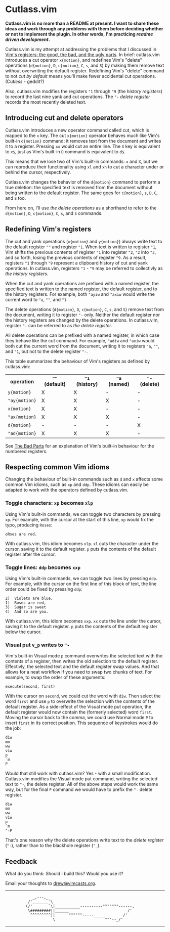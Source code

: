 # Cutlass.vim

**Cutlass.vim is no more than a README at present. I want to share these ideas and work through any problems with them before deciding whether or not to implement the plugin. In other words, I'm practicing *readme driven development*.**

Cutlass.vim is my attempt at addressing the problems that I discussed in [Vim's registers: the good, the bad, and the ugly parts][goodbadugly]. In brief: cutlass.vim introduces a cut operator `x{motion}`, and redefines Vim's "delete" operations (`d{motion}`, `D`, `c{motion}`, `C`, `s`, and `S`) by making them remove text without overwriting the default register. Redefining Vim's "delete" command to not *cut by default* means you'll make fewer accidental cut operations. (Cut*less* - geddit?)

Also, cutlass.vim modifies the registers `"1` through `"9` (the *history registers*) to record the last nine yank and cut operations. The `"-` *delete register* records the most recently deleted text.


## Introducing cut and delete operators

Cutlass.vim introduces a new operator command called *cut*, which is mapped to the `x` key. The cut `x{motion}` operator behaves much like Vim's built-in `d{motion}` command: it removes text from the document and writes it to a register. Pressing `xx` would cut an entire line. The `X` key is equivalent to `x$`, just as Vim's built-in `D` command is equivalent to `d$`.

This means that we lose two of Vim's built-in commands: `x` and `X`, but we can reproduce their functionality using `xl` and `xh` to cut a character under or behind the cursor, respectively.

Cutlass.vim changes the behavior of the `d{motion}` command to perform a true deletion: the specified text is removed from the document without being written to the default register. The same goes for `c{motion}`, `s`, `D`, `C`, and `S` too.

From here on, I'll use *the delete operations* as a shorthand to refer to the `d{motion}`, `D`, `c{motion}`, `C`, `s`, and `S` commands.

## Redefining Vim's registers

The cut and yank operations (`x{motion}` and `y{motion}`) always write text to the default register `""` and register `"1`.
When text is written to register `"1`, Vim shifts the previous contents of register `"1` into register `"2`, `"2` into `"3`, and so forth, losing the previous contents of register `"9`.
As a result, registers `"1` through `"9` represent a clipboard history of cut and yank operations.
In cutlass.vim, registers `"1` - `"9` may be referred to collectivly as *the history registers*.

When the cut and yank operations are prefixed with a named register, the specified text is written to the named register, the default register, and to the history registers. For example, both `"ayiw` and `"axiw` would write the current word to `"a`, `""`, and `"1`.

The delete operations (`d{motion}`, `D`, `c{motion}`, `C`, `s`, and `S`) remove text from the document, writing it to register `"-` only.
Neither the default register nor the history registers are changed by the delete operations.
In cutlass.vim, register `"-` can be referred to as *the delete register*.

All delete operations can be prefixed with a named register, in which case they behave like the cut command.
For example, `"adiw` and `"axiw` would both cut the current word from the document, writing it to registers `"a`, `""`, and `"1`, but not to the delete register `"-`.

This table summarizes the behaviour of Vim's registers as defined by cutlass.vim:

<table>
  <tr>
    <th>operation</th>
    <th><code>""</code> (default)</th>
    <th><code>"1</code> (history)</th>
    <th><code>"a</code> (named)</th>
    <th><code>"-</code> (delete)</th>
  </tr>

  <tr>
    <td><code>y{motion}</code></td>
    <td>X</td>
    <td>X</td>
    <td>-</td>
    <td>-</td>
  </tr>
  <tr>
    <td><code>"ay{motion}</code></td>
    <td>X</td>
    <td>X</td>
    <td>X</td>
    <td>-</td>
  </tr>

  <tr>
    <td><code>x{motion}</code></td>
    <td>X</td>
    <td>X</td>
    <td>-</td>
    <td>-</td>
  </tr>
  <tr>
    <td><code>"ax{motion}</code></td>
    <td>X</td>
    <td>X</td>
    <td>X</td>
    <td>-</td>
  </tr>

  <tr>
    <td><code>d{motion}</code></td>
    <td>-</td>
    <td>-</td>
    <td>-</td>
    <td>X</td>
  </tr>
  <tr>
    <td><code>"ad{motion}</code></td>
    <td>X</td>
    <td>X</td>
    <td>X</td>
    <td>-</td>
  </tr>

</table>

See [The Bad Parts][bad] for an explanation of Vim's built-in behaviour for the numbered registers.


## Respecting common Vim idioms

Changing the behaviour of built-in commands such as `d` and `x` affects some common Vim idioms, such as `xp` and `ddp`. These idioms can easily be adapted to work with the operators defined by cutlass.vim.

### Toggle characters: `xp` becomes `xlp`

Using Vim's built-in commands, we can toggle two characters by pressing `xp`. For example, with the cursor at the start of this line, `xp` would fix the typo, producing `Roses`:

    oRses are red.

With cutlass.vim, this idiom becomes `xlp`. `xl` cuts the character under the cursor, saving it to the default register. `p` puts the contents of the default register after the cursor.

### Toggle lines: `ddp` becomes `xxp`

Using Vim's built-in commands, we can toggle two lines by pressing `ddp`. For example, with the cursor on the first line of this block of text, the line order could be fixed by pressing `ddp`:

    2)  Violets are blue,
    1)  Roses are red,
    3)  Sugar is sweet
    4)  And so are you.

With cutlass.vim, this idiom becomes `xxp`. `xx` cuts the line under the cursor, saving it to the default register. `p` puts the contents of the default register below the cursor.

### Visual put `v_p` writes to `"-`

Vim's built-in Visual mode `p` command overwrites the selected text with the contents of a register, then writes the old selection to the default register. Effectivly, the selected text and the default register swap values. And that allows for a neat workflow if you need to swap two chunks of text. For example, to swap the order of these arguments:

    execute(second, first)

With the cursor on `second`, we could cut the word with `diw`. Then select the word `first` and use `p` to overwrite the selection with the contents of the default register. As a side-effect of the Visual mode put operation, the default register would now contain the (formerly selected) word `first`. Moving the cursor back to the comma, we could use Normal mode `P` to insert `first` in its correct position. This sequence of keystrokes would do the job:

    diw
    mm
    ww
    viw
    p
    `m
    P

Would that still work with cutlass.vim? Yes - with a small modification. Cutlass.vim modifies the Visual mode put command, writing the selected text to `"-`, the delete register. All of the above steps would work the same way, but for the final `P` command we would have to prefix the `"-` delete register.

    diw
    mm
    ww
    viw
    p
    `m
    "-P

That's one reason why the delete operations write text to the *delete register* (`"-`), rather than to the blackhole register (`"_`).


## Feedback

What do you think: Should I build this? Would you use it?

Email your thoughts to [drew@vimcasts.org](mailto:drew@vimcasts.org).

[goodbadugly]: http://vimcasts.org/blog/2013/11/25/registers-the-good-the-bad-and-the-ugly-parts
[bad]: http://vimcasts.org/blog/2013/11/25/registers-the-good-the-bad-and-the-ugly-parts#the-bad-parts
[v_p]: http://vimdoc.sourceforge.net/htmldoc/change.html#v_p

----------------------------------------

                _,---,_
              /'_______`\
             (/'       `\|___________----------"""""""------,
              \#########||______                          /'
               ^^^^^^^^^||      """"""-----_____        /'
                         \                      """--_/'

----------------------------------------

